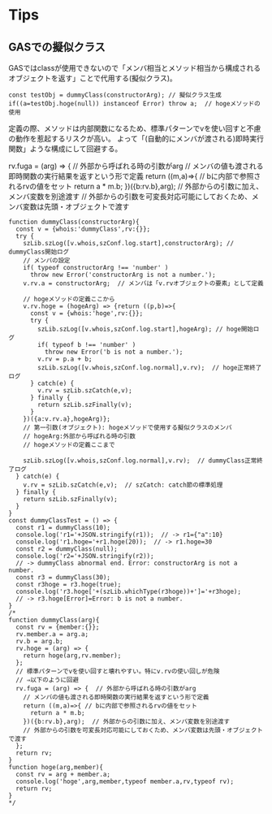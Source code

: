 # Tips

## GASでの擬似クラス

GASではclassが使用できないので「メンバ相当とメソッド相当から構成されるオブジェクトを返す」ことで代用する(擬似クラス)。

```
const testObj = dummyClass(constructorArg); // 擬似クラス生成
if((a=testObj.hoge(null)) instanceof Error) throw a;  // hogeメソッドの使用
```

定義の際、メソッドは内部関数になるため、標準パターンでvを使い回すと不慮の動作を惹起するリスクが高い。
よって「(自動的にメンバが渡される)即時実行関数」ような構成にして回避する。

  rv.fuga = (arg) => {  // 外部から呼ばれる時の引数がarg
    // メンバの値も渡される即時関数の実行結果を返すという形で定義
    return ((m,a)=>{ // bに内部で参照されるrvの値をセット
      return a * m.b;
    })({b:rv.b},arg);  // 外部からの引数に加え、メンバ変数を別途渡す
    // 外部からの引数を可変長対応可能にしておくため、メンバ変数は先頭・オブジェクトで渡す

```
function dummyClass(constructorArg){
  const v = {whois:'dummyClass',rv:{}};
  try {
    szLib.szLog([v.whois,szConf.log.start],constructorArg); // dummyClass開始ログ
    // メンバの設定
    if( typeof constructorArg !== 'number' )
      throw new Error('constructorArg is not a number.');
    v.rv.a = constructorArg;  // メンバは「v.rvオブジェクトの要素」として定義
    
    // hogeメソッドの定義ここから
    v.rv.hoge = (hogeArg) => {return ((p,b)=>{
      const v = {whois:'hoge',rv:{}};
      try {
        szLib.szLog([v.whois,szConf.log.start],hogeArg); // hoge開始ログ
        if( typeof b !== 'number' )
          throw new Error('b is not a number.');
        v.rv = p.a + b;
        szLib.szLog([v.whois,szConf.log.normal],v.rv);  // hoge正常終了ログ
      } catch(e) {
        v.rv = szLib.szCatch(e,v);
      } finally {
        return szLib.szFinally(v);
      }
    })({a:v.rv.a},hogeArg)};
    // 第一引数(オブジェクト): hogeメソッドで使用する擬似クラスのメンバ
    // hogeArg:外部から呼ばれる時の引数
    // hogeメソッドの定義ここまで

    szLib.szLog([v.whois,szConf.log.normal],v.rv);  // dummyClass正常終了ログ
  } catch(e) {
    v.rv = szLib.szCatch(e,v);  // szCatch: catch節の標準処理
  } finally {
    return szLib.szFinally(v);
  }
}
const dummyClassTest = () => {
  const r1 = dummyClass(10);
  console.log('r1='+JSON.stringify(r1));  // -> r1={"a":10}
  console.log('r1.hoge='+r1.hoge(20));  // -> r1.hoge=30
  const r2 = dummyClass(null);
  console.log('r2='+JSON.stringify(r2));
  // -> dummyClass abnormal end. Error: constructorArg is not a number.
  const r3 = dummyClass(30);
  const r3hoge = r3.hoge(true);
  console.log('r3.hoge['+(szLib.whichType(r3hoge))+']='+r3hoge);
  // -> r3.hoge[Error]=Error: b is not a number.
}
/*
function dummyClass(arg){
  const rv = {member:{}};
  rv.member.a = arg.a;
  rv.b = arg.b;
  rv.hoge = (arg) => {
    return hoge(arg,rv.member);
  };
  // 標準パターンでvを使い回すと壊れやすい。特にv.rvの使い回しが危険
  // ⇒以下のように回避
  rv.fuga = (arg) => {  // 外部から呼ばれる時の引数がarg
    // メンバの値も渡される即時関数の実行結果を返すという形で定義
    return ((m,a)=>{ // bに内部で参照されるrvの値をセット
      return a * m.b;
    })({b:rv.b},arg);  // 外部からの引数に加え、メンバ変数を別途渡す
    // 外部からの引数を可変長対応可能にしておくため、メンバ変数は先頭・オブジェクトで渡す
  };
  return rv;
}
function hoge(arg,member){
  const rv = arg + member.a;
  console.log('hoge',arg,member,typeof member.a,rv,typeof rv);
  return rv;
}
*/
```